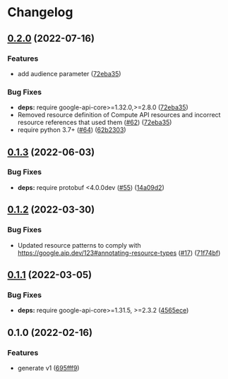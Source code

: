 # Changelog

## [0.2.0](https://github.com/googleapis/python-certificate-manager/compare/v0.1.3...v0.2.0) (2022-07-16)


### Features

* add audience parameter ([72eba35](https://github.com/googleapis/python-certificate-manager/commit/72eba358c16ac170e40da995cab963cb8c4a0d94))


### Bug Fixes

* **deps:** require google-api-core>=1.32.0,>=2.8.0 ([72eba35](https://github.com/googleapis/python-certificate-manager/commit/72eba358c16ac170e40da995cab963cb8c4a0d94))
* Removed resource definition of Compute API resources and incorrect resource references that used them ([#62](https://github.com/googleapis/python-certificate-manager/issues/62)) ([72eba35](https://github.com/googleapis/python-certificate-manager/commit/72eba358c16ac170e40da995cab963cb8c4a0d94))
* require python 3.7+ ([#64](https://github.com/googleapis/python-certificate-manager/issues/64)) ([62b2303](https://github.com/googleapis/python-certificate-manager/commit/62b23030f8f6fe35b822f55044393d9d40adef7c))

## [0.1.3](https://github.com/googleapis/python-certificate-manager/compare/v0.1.2...v0.1.3) (2022-06-03)


### Bug Fixes

* **deps:** require protobuf <4.0.0dev ([#55](https://github.com/googleapis/python-certificate-manager/issues/55)) ([14a09d2](https://github.com/googleapis/python-certificate-manager/commit/14a09d2bfd6920632250ad8b3c8dac3b80884273))

## [0.1.2](https://github.com/googleapis/python-certificate-manager/compare/v0.1.1...v0.1.2) (2022-03-30)


### Bug Fixes

* Updated resource patterns to comply with https://google.aip.dev/123#annotating-resource-types ([#17](https://github.com/googleapis/python-certificate-manager/issues/17)) ([71f74bf](https://github.com/googleapis/python-certificate-manager/commit/71f74bf5e25c732f51ac6db32bc204e6116cbad2))

## [0.1.1](https://github.com/googleapis/python-certificate-manager/compare/v0.1.0...v0.1.1) (2022-03-05)


### Bug Fixes

* **deps:** require google-api-core>=1.31.5, >=2.3.2 ([4565ece](https://github.com/googleapis/python-certificate-manager/commit/4565ece4e6e08a07d902ef4371887c22c774a717))

## 0.1.0 (2022-02-16)


### Features

* generate v1 ([695fff9](https://github.com/googleapis/python-certificate-manager/commit/695fff9677e02f256f4eeb4e8abc875167848c10))
